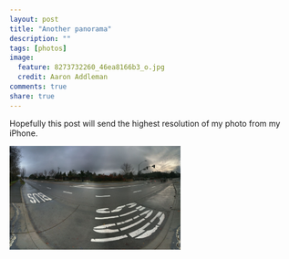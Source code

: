 ```yaml
---
layout: post
title: "Another panorama"
description: ""
tags: [photos]
image:
  feature: 8273732260_46ea8166b3_o.jpg
  credit: Aaron Addleman
comments: true
share: true
---
```



<p>Hopefully this post will send the highest resolution of my photo from my iPhone.  
</p>
<p><a href="/assets/files/l_1628_988_CC864599-90AF-4944-8D9C-678CA59382D5.jpeg"><img src="/assets/files/l_1628_988_CC864599-90AF-4944-8D9C-678CA59382D5.jpeg" alt="" width="300" height="182" class="alignnone size-full wp-image-364" href="/assets/files/l_1628_988_CC864599-90AF-4944-8D9C-678CA59382D5.jpeg"></a></p>
